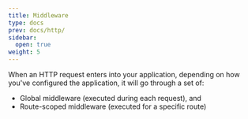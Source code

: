 ```yaml
---
title: Middleware
type: docs
prev: docs/http/
sidebar:
  open: true
weight: 5
---
```


When an HTTP request enters into your application, depending on how you've configured the application,
it will go through a set of:

* Global middleware (executed during each request), and
* Route-scoped middleware (executed for a specific route)
